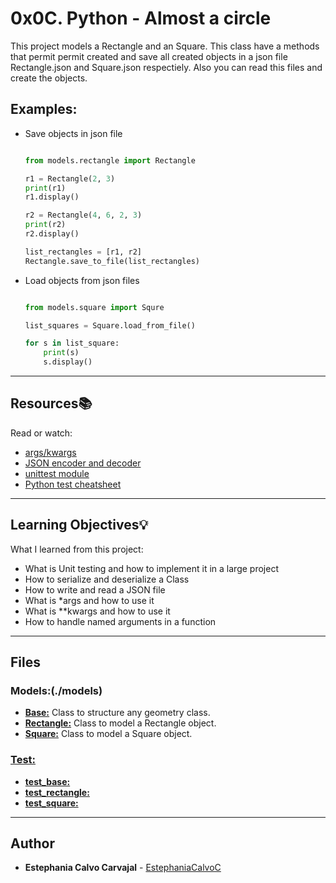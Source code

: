 # 0x0C. Python - Almost a circle

This project models a Rectangle and an Square. This class have a methods that permit permit created and save all created objects in a json file Rectangle.json and Square.json respectiely. Also you can read this files and create the objects.

## Examples:

- Save objects in json file

    ```python

    from models.rectangle import Rectangle

    r1 = Rectangle(2, 3)
    print(r1)
    r1.display()

    r2 = Rectangle(4, 6, 2, 3)
    print(r2)
    r2.display()

    list_rectangles = [r1, r2]
    Rectangle.save_to_file(list_rectangles)

    ```

- Load objects from json files

    ```python

    from models.square import Squre

    list_squares = Square.load_from_file()

    for s in list_square:
        print(s)
        s.display()

    ```

---
## Resources:books:
Read or watch:
* [args/kwargs](https://intranet.hbtn.io/rltoken/LroIjBBI5Gqq3ciR-OHmxg)
* [JSON encoder and decoder](https://intranet.hbtn.io/rltoken/TY4rfu2AZtXlRmPVNZm1Lw)
* [unittest module](https://intranet.hbtn.io/rltoken/T7uxwxtGdbRRW9pkD4eO0g)
* [Python test cheatsheet](https://intranet.hbtn.io/rltoken/SfEo3RQeAXXYI9yabFRw3g)

---
## Learning Objectives:bulb:
What I learned from this project:

* What is Unit testing and how to implement it in a large project
* How to serialize and deserialize a Class
* How to write and read a JSON file
* What is *args and how to use it
* What is **kwargs and how to use it
* How to handle named arguments in a function

---
## Files

### Models:(./models)
* [**Base:**](./models/base.py) Class to structure any geometry class. 
* [**Rectangle:**](./models/rectangle.py) Class to model a Rectangle object.
* [**Square:**](./models/square.py) Class to model a Square object.

### [Test:](./tests/)
* [**test_base:**](./tests/tests_base.py)
* [**test_rectangle:**](./tests/tests_rectangle.py)
* [**test_square:**](./tests/tests_square.py)

---

## Author
* **Estephania Calvo Carvajal** - [EstephaniaCalvoC](https://github.com/EstephaniaCalvoC)